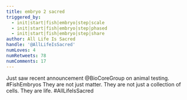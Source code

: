 ```yaml
---
title: embryo 2 sacred
triggered_by:
  - init|start|fish|embryo|step|scale
  - init|start|fish|embryo|step|phased
  - init|start|fish|embryo|step|share
author: All Life Is Sacred
handle: '@AllLifeIsSacred'
numLoves: 4
numRetweets: 78
numComments: 17
---
```

Just saw recent announcement @BioCoreGroup on animal testing. #FishEmbryos They are not just matter. They are not just a collection of cells. They are life. #AllLifeIsSacred
